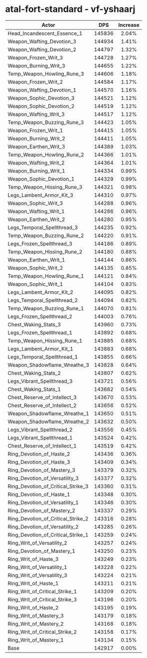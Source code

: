 # atal-fort-standard - vf-yshaarj
| Actor | DPS | Increase |
|---|:---:|:---:|
|Head_Incandescent_Essence_1|145836|2.04%|
|Weapon_Wafting_Devotion_3|144934|1.41%|
|Weapon_Wafting_Devotion_2|144797|1.32%|
|Weapon_Frozen_Writ_3|144728|1.27%|
|Weapon_Burning_Writ_3|144655|1.22%|
|Temp_Weapon_Howling_Rune_3|144606|1.18%|
|Weapon_Frozen_Writ_2|144584|1.17%|
|Weapon_Wafting_Devotion_1|144570|1.16%|
|Weapon_Sophic_Devotion_3|144521|1.12%|
|Weapon_Sophic_Devotion_2|144519|1.12%|
|Weapon_Wafting_Writ_3|144517|1.12%|
|Temp_Weapon_Buzzing_Rune_3|144423|1.05%|
|Weapon_Frozen_Writ_1|144415|1.05%|
|Weapon_Burning_Writ_2|144411|1.05%|
|Weapon_Earthen_Writ_3|144389|1.03%|
|Temp_Weapon_Howling_Rune_2|144366|1.01%|
|Weapon_Wafting_Writ_2|144364|1.01%|
|Weapon_Burning_Writ_1|144334|0.99%|
|Weapon_Sophic_Devotion_1|144329|0.99%|
|Temp_Weapon_Hissing_Rune_3|144321|0.98%|
|Legs_Lambent_Armor_Kit_3|144310|0.97%|
|Weapon_Sophic_Writ_3|144288|0.96%|
|Weapon_Wafting_Writ_1|144286|0.96%|
|Weapon_Earthen_Writ_2|144280|0.95%|
|Legs_Temporal_Spellthread_3|144235|0.92%|
|Temp_Weapon_Buzzing_Rune_2|144220|0.91%|
|Legs_Frozen_Spellthread_3|144186|0.89%|
|Temp_Weapon_Hissing_Rune_2|144180|0.88%|
|Weapon_Earthen_Writ_1|144144|0.86%|
|Weapon_Sophic_Writ_2|144135|0.85%|
|Temp_Weapon_Howling_Rune_1|144121|0.84%|
|Weapon_Sophic_Writ_1|144104|0.83%|
|Legs_Lambent_Armor_Kit_2|144095|0.82%|
|Legs_Temporal_Spellthread_2|144094|0.82%|
|Temp_Weapon_Buzzing_Rune_1|144070|0.81%|
|Legs_Frozen_Spellthread_2|144003|0.76%|
|Chest_Waking_Stats_3|143960|0.73%|
|Legs_Frozen_Spellthread_1|143892|0.68%|
|Temp_Weapon_Hissing_Rune_1|143885|0.68%|
|Legs_Lambent_Armor_Kit_1|143883|0.68%|
|Legs_Temporal_Spellthread_1|143855|0.66%|
|Weapon_Shadowflame_Wreathe_3|143828|0.64%|
|Chest_Waking_Stats_2|143807|0.62%|
|Legs_Vibrant_Spellthread_3|143721|0.56%|
|Chest_Waking_Stats_1|143682|0.54%|
|Chest_Reserve_of_Intellect_3|143670|0.53%|
|Chest_Reserve_of_Intellect_2|143656|0.52%|
|Weapon_Shadowflame_Wreathe_1|143650|0.51%|
|Weapon_Shadowflame_Wreathe_2|143632|0.50%|
|Legs_Vibrant_Spellthread_2|143556|0.45%|
|Legs_Vibrant_Spellthread_1|143524|0.42%|
|Chest_Reserve_of_Intellect_1|143519|0.42%|
|Ring_Devotion_of_Haste_2|143436|0.36%|
|Ring_Devotion_of_Haste_3|143409|0.34%|
|Ring_Devotion_of_Mastery_3|143379|0.32%|
|Ring_Devotion_of_Versatility_3|143377|0.32%|
|Ring_Devotion_of_Critical_Strike_3|143360|0.31%|
|Ring_Devotion_of_Haste_1|143348|0.30%|
|Ring_Devotion_of_Versatility_1|143346|0.30%|
|Ring_Devotion_of_Mastery_2|143337|0.29%|
|Ring_Devotion_of_Critical_Strike_2|143316|0.28%|
|Ring_Devotion_of_Versatility_2|143285|0.26%|
|Ring_Devotion_of_Critical_Strike_1|143259|0.24%|
|Ring_Writ_of_Versatility_2|143257|0.24%|
|Ring_Devotion_of_Mastery_1|143250|0.23%|
|Ring_Writ_of_Haste_3|143249|0.23%|
|Ring_Writ_of_Versatility_1|143228|0.22%|
|Ring_Writ_of_Versatility_3|143224|0.21%|
|Ring_Writ_of_Haste_1|143211|0.21%|
|Ring_Writ_of_Critical_Strike_1|143209|0.20%|
|Ring_Writ_of_Critical_Strike_3|143196|0.20%|
|Ring_Writ_of_Haste_2|143195|0.19%|
|Ring_Writ_of_Mastery_3|143179|0.18%|
|Ring_Writ_of_Mastery_2|143168|0.18%|
|Ring_Writ_of_Critical_Strike_2|143158|0.17%|
|Ring_Writ_of_Mastery_1|143134|0.15%|
|Base|142917|0.00%|
